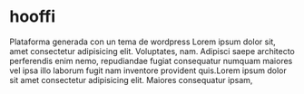 # hooffi
Plataforma generada con un tema de wordpress
Lorem ipsum dolor sit, amet consectetur adipisicing elit. Voluptates, nam. Adipisci saepe architecto perferendis enim nemo, repudiandae fugiat consequatur numquam maiores vel ipsa illo laborum fugit nam inventore provident quis.Lorem ipsum dolor sit amet consectetur adipisicing elit. Maiores consequatur ipsam,
